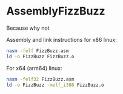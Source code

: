 # AssemblyFizzBuzz
Because why not

Assembly and link instructions for x86 linux:
```bash
nasm -felf FizzBuzz.asm
ld -o FizzBuzz FizzBuzz.o
```

For x64 (arm64) linux:
```bash
nasm -felf32 FizzBuzz.asm
ld -o FizzBuzz -melf_i386 FizzBuzz.o
```
